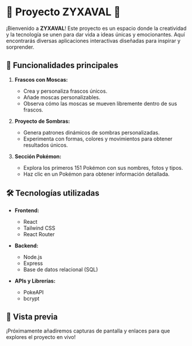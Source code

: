 # 🌟 Proyecto ZYXAVAL 🌟

¡Bienvenido a **ZYXAVAL**! Este proyecto es un espacio donde la creatividad y la tecnología se unen para dar vida a ideas únicas y emocionantes. Aquí encontrarás diversas aplicaciones interactivas diseñadas para inspirar y sorprender.

## 🚀 Funcionalidades principales

1. **Frascos con Moscas:**
   - Crea y personaliza frascos únicos.
   - Añade moscas personalizables.
   - Observa cómo las moscas se mueven libremente dentro de sus frascos.

2. **Proyecto de Sombras:**
   - Genera patrones dinámicos de sombras personalizadas.
   - Experimenta con formas, colores y movimientos para obtener resultados únicos.

3. **Sección Pokémon:**
   - Explora los primeros 151 Pokémon con sus nombres, fotos y tipos.
   - Haz clic en un Pokémon para obtener información detallada.

## 🛠️ Tecnologías utilizadas

- **Frontend:**
  - React
  - Tailwind CSS
  - React Router

- **Backend:**
  - Node.js
  - Express
  - Base de datos relacional (SQL)

- **APIs y Librerías:**
  - PokeAPI
  - bcrypt

## 🌈 Vista previa

¡Próximamente añadiremos capturas de pantalla y enlaces para que explores el proyecto en vivo!


